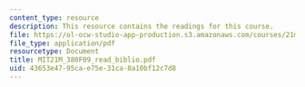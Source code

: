 ```yaml
---
content_type: resource
description: This resource contains the readings for this course.
file: https://ol-ocw-studio-app-production.s3.amazonaws.com/courses/21m-380-music-and-technology-contemporary-history-and-aesthetics-fall-2009/43653e4795cae75e31ca8a10bf12c7d8_MIT21M_380F09_read_biblio.pdf
file_type: application/pdf
resourcetype: Document
title: MIT21M_380F09_read_biblio.pdf
uid: 43653e47-95ca-e75e-31ca-8a10bf12c7d8
---
```

